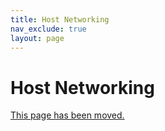 ```yaml
---
title: Host Networking
nav_exclude: true
layout: page
---
```


# Host Networking

[This page has been moved.](/datacenter/host-networking)